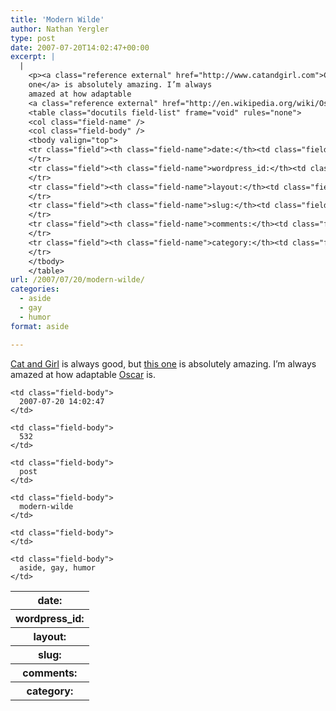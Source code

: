 ```yaml
---
title: 'Modern Wilde'
author: Nathan Yergler
type: post
date: 2007-07-20T14:02:47+00:00
excerpt: |
  |
    <p><a class="reference external" href="http://www.catandgirl.com">Cat and Girl</a> is always good, but <a class="reference external" href="http://catandgirl.com/?p=487">this
    one</a> is absolutely amazing. I’m always
    amazed at how adaptable
    <a class="reference external" href="http://en.wikipedia.org/wiki/Oscar_Wilde">Oscar</a> is.</p>
    <table class="docutils field-list" frame="void" rules="none">
    <col class="field-name" />
    <col class="field-body" />
    <tbody valign="top">
    <tr class="field"><th class="field-name">date:</th><td class="field-body">2007-07-20 14:02:47</td>
    </tr>
    <tr class="field"><th class="field-name">wordpress_id:</th><td class="field-body">532</td>
    </tr>
    <tr class="field"><th class="field-name">layout:</th><td class="field-body">post</td>
    </tr>
    <tr class="field"><th class="field-name">slug:</th><td class="field-body">modern-wilde</td>
    </tr>
    <tr class="field"><th class="field-name">comments:</th><td class="field-body"></td>
    </tr>
    <tr class="field"><th class="field-name">category:</th><td class="field-body">aside, gay, humor</td>
    </tr>
    </tbody>
    </table>
url: /2007/07/20/modern-wilde/
categories:
  - aside
  - gay
  - humor
format: aside

---
```

[Cat and Girl][1]  is always good, but [this one][2]  is absolutely amazing. I’m always amazed at how adaptable [Oscar][3]  is.

<table class="docutils field-list" frame="void" rules="none">
  <col class="field-name" /> <col class="field-body" /> <tr class="field">
    <th class="field-name">
      date:
    </th>

    <td class="field-body">
      2007-07-20 14:02:47
    </td>
  </tr>

  <tr class="field">
    <th class="field-name">
      wordpress_id:
    </th>

    <td class="field-body">
      532
    </td>
  </tr>

  <tr class="field">
    <th class="field-name">
      layout:
    </th>

    <td class="field-body">
      post
    </td>
  </tr>

  <tr class="field">
    <th class="field-name">
      slug:
    </th>

    <td class="field-body">
      modern-wilde
    </td>
  </tr>

  <tr class="field">
    <th class="field-name">
      comments:
    </th>

    <td class="field-body">
    </td>
  </tr>

  <tr class="field">
    <th class="field-name">
      category:
    </th>

    <td class="field-body">
      aside, gay, humor
    </td>
  </tr>
</table>

 [1]: http://www.catandgirl.com
 [2]: http://catandgirl.com/?p=487
 [3]: http://en.wikipedia.org/wiki/Oscar_Wilde